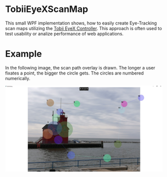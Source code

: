 # TobiiEyeXScanMap
This small WPF implementation shows, how to easily create Eye-Tracking scan maps utilizing the [Tobii EyeX Controller](https://help.tobii.com/hc/en-us/categories/201185405-EyeX). This approach is often used to test usability or analize performance of web applications. 

# Example
In the following image, the scan path overlay is drawn. The longer a user fixates a point, the bigger the circle gets. The circles are numbered numerically.

![Alt text](TobiiEyeXScanMap/Assets/Scanmap.jpeg "Example Scanmap")

